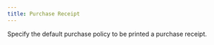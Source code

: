 ```yaml
---
title: Purchase Receipt
---
```



Specify the default purchase policy to be printed a purchase receipt.
